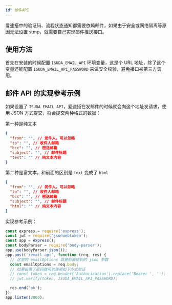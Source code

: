 ```yaml
---
id: 邮件API
---
```


爱速搭中的验证码、流程状态通知都需要依赖邮件，如果由于安全或网络隔离等原因无法设置 stmp，就需要自己实现邮件推送接口。

## 使用方法

首先在安装的时候配置 `ISUDA_EMAIL_API` 环境变量，这是个 URL 地址，除了这个变量还能配置 `ISUDA_EMAIL_API_PASSWORD` 来做安全校验，避免接口被第三方调用。

## 邮件 API 的实现参考示例

如果设置了 `ISUDA_EMAIL_API`，爱速搭在发邮件的时候就会向这个地址发请求，使用 JSON 方式提交，将会提交两种格式的数据：

第一种是纯文本

```json
{
  "from": "", // 发件人，可以忽略
  "to": "", // 收件人邮箱
  "bcc": "", // 密送邮箱
  "subject": "", // 邮件标题
  "text": "" // 纯文本内容
}
```

第二种是富文本，和前面的区别是 `text` 变成了 `html`

```json
{
  "from": "", // 发件人，可以忽略
  "to": "", // 收件人邮箱
  "bcc": "", // 密送邮箱
  "subject": "", // 邮件标题
  "html": "" // 纯文本内容
}
```

实现参考示例：

```javascript
const express = require('express');
const jwt = require('jsonwebtoken');
const app = express();
const bodyParser = require('body-parser');
app.use(bodyParser.json());
app.post('/email-api', function (req, res) {
  // 这里的 emailOptions 就是前面提到的 json 参数
  const emailOptions = req.body;
  // 如果设置了密码就可以使用如下方式验证
  // const token = req.header('Authorization').replace('Bearer ', '');
  // jwt.verify(token, ISUDA_EMAIL_API_PASSWORD);

  res.end('ok');
});
app.listen(3000);
```
